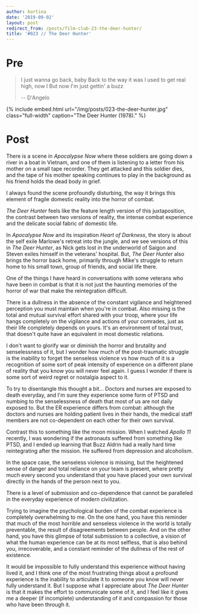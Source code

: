 ```yaml
---
author: kortina
date: '2019-09-02'
layout: post
redirect_from: /posts/film-club-23-the-deer-hunter/
title: '#023 // The Deer Hunter'
---
```


# Pre

> I just wanna go back, baby
> Back to the way it was
> I used to get real high, now I
> But now I'm just gettin' a buzz
>
> -- D'Angelo

{% include embed.html url="/img/posts/023-the-deer-hunter.jpg" class="full-width" caption="The Deer Hunter (1978)." %}

# Post

There is a scene in _Apocalypse Now_ where these soldiers are going down a river in a boat in
Vietnam, and one of them is listening to a letter from his mother on a small tape recorder. They get
attacked and this soldier dies, and the tape of his mother speaking continues to play in the
background as his friend holds the dead body in grief.

I always found the scene profoundly disturbing, the way it brings this element of fragile domestic
reality into the horror of combat.

_The Deer Hunter_ feels like the feature length version of this juxtaposition, the contrast between
two versions of reality, the intense combat experience and the delicate social fabric of domestic life.

In _Apocalypse Now_ and its inspiration _Heart of Darkness_, the story is about
the self exile Marlowe's retreat into the jungle, and we see versions of this in _The Deer Hunter_,
as Nick gets lost in the underworld of Saigon and Steven exiles himself in the veterans' hospital.
But, _The Deer Hunter_ also brings the horror back home, primarily through Mike's struggle to return
home to his small town, group of friends, and social life there.

One of the things I have heard in conversations with some veterans who have been in combat is that it is
not just the haunting memories of the horror of war that make the reintegration difficult.

There is a dullness in the absence of the constant vigilance and heightened perception you must
maintain when you're in combat.
Also missing is the total and mutual survival effort shared with your troop, where your life hangs completely on the
vigilance and actions of your comrades, just as their life completely depends on yours.
It's an environment of total trust, that doesn't quite have an equivalent in most domestic relations.

I don't want to glorify war or diminish the horror and brutality and senselessness of it, but I
wonder how much of the post-traumatic struggle is the inability to forget the senseless violence
vs how much of it is a recognition of some sort of peak intensity of experience on a different plane of reality that you know you will never feel again.
I guess I wonder if there is some sort of weird regret or nostalgia aspect to it.

To try to disentangle this thought a bit... Doctors and nurses are exposed to death everyday, and I'm sure they experience some form of PTSD and numbing to the senselessness of death that most of us are not daily exposed to.
But the ER experience differs from combat: although the doctors and nurses are holding patient lives in their hands, the medical staff members are not co-dependent on each other for their own survival.

Contrast this to something like the moon mission. When I watched _Apollo 11_ recently, I was wondering if the astronauts suffered from something like PTSD, and I ended up learning that Buzz Aldrin had a really hard time reintegrating after the mission. He suffered from depression and alcoholism.

In the space case, the senseless violence is missing, but the heightened sense of danger and
total reliance on your team is present, where pretty much every second you understand that you have
placed your own survival directly in the hands of the person next to you.

There is a level of submission and co-dependence that cannot be paralleled in the everyday
experience of modern civilization.

Trying to imagine the psychological burden of the combat experience is completely
overwhelming to me. On the one hand, you have this reminder that much of the most horrible and
senseless violence in the world is totally preventable, the result of disagreements between people.
And on the other hand, you have this glimpse of total submission to a collective, a vision of what
the human experience can be at its most selfless, that is also behind you, irrecoverable, and a
constant reminder of the dullness of the rest of existence.

It would be impossible to fully understand this experience without having lived it, and I think one
of the most frustrating things about a profound experience is the inability to articulate it to
someone you know will never fully understand it. But I suppose what I appreciate about _The Deer Hunter_
is that it makes the effort to communicate some of it, and I feel like it gives me a deeper (if
incomplete) understanding of it and compassion for those who have been through it.